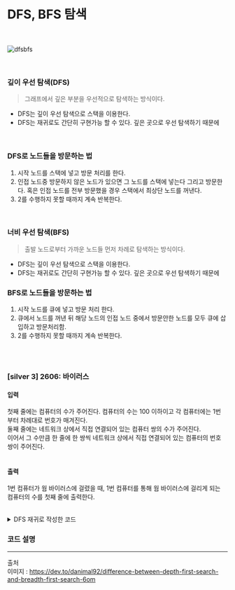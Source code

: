 # DFS, BFS 탐색<br><br>


![dfsbfs](https://user-images.githubusercontent.com/8851063/230274180-1e363302-8ecb-415d-bd90-488c840dcb5c.png)

<br>

### 깊이 우선 탐색(DFS)
> 그래프에서 깊은 부분을 우선적으로 탐색하는 방식이다.

* DFS는 깊이 우선 탐색으로 스택을 이용한다.
* DFS는 재귀로도 간단히 구현가능 할 수 있다. 깊은 곳으로 우선 탐색하기 때문에

<br>

### DFS로 노드들을 방문하는 법
1. 시작 노드를 스택에 넣고 방문 처리를 한다.
2. 인접 노드중 방문하지 않은 노드가 있으면 그 노드를 스택에 넣는다 그리고 방문한다. 혹은 인접 노드를 전부 방문했을 경우 스택에서 최상단 노드를 꺼낸다.
3. 2를 수행하지 못할 때까지 계속 반복한다.

<br>

### 너비 우선 탐색(BFS)
> 출발 노드로부터 가까운 노드들 먼저 차례로 탐색하는 방식이다.

* DFS는 깊이 우선 탐색으로 스택을 이용한다.
* DFS는 재귀로도 간단히 구현가능 할 수 있다. 깊은 곳으로 우선 탐색하기 때문에



### BFS로 노드들을 방문하는 법
1. 시작 노드를 큐에 넣고 방문 처리 한다. 
2. 큐에서 노드를 꺼낸 뒤 해당 노드의 인접 노드 중에서 방문안한 노드를 모두 큐에 삽입하고 방문처리함.
3. 2를 수행하지 못할 때까지 계속 반복한다.

<br><br>





### [silver 3] 2606: 바이러스
#### 입력 
첫째 줄에는 컴퓨터의 수가 주어진다. 컴퓨터의 수는 100 이하이고 각 컴퓨터에는 1번 부터 차례대로 번호가 매겨진다.</br>
둘째 줄에는 네트워크 상에서 직접 연결되어 있는 컴퓨터 쌍의 수가 주어진다. </br>
이어서 그 수만큼 한 줄에 한 쌍씩 네트워크 상에서 직접 연결되어 있는 컴퓨터의 번호 쌍이 주어진다.<br><br>

#### 출력
1번 컴퓨터가 웜 바이러스에 걸렸을 때, 1번 컴퓨터를 통해 웜 바이러스에 걸리게 되는 컴퓨터의 수를 첫째 줄에 출력한다.<br><br>


<details>
<summary>DFS 재귀로 작성한 코드</summary>

```python
def dfs(v):
    global resultcount
    visited[v] = True  # 방문처리하고
    resultcount += 1
    for x in graph[v]:
        if visited[x] == False:  # 방문하지 않았으면
            dfs(x)


global resultcount
resultcount = 0
v_count = int(input())
e_count = int(input())
graph = [[] for x in range(v_count + 1)]  # 0번째는 비워둔다, 그래프를 만들고 시작.
visited = [False] * (v_count + 1)
for i in range(e_count):
    a, b = map(int, input().split())
    graph[a].append(b)
    graph[b].append(a)

dfs(1)
print(resultcount - 1)

```

</details>


### 코드 설명



---
출처<br>
이미지 : https://dev.to/danimal92/difference-between-depth-first-search-and-breadth-first-search-6om
